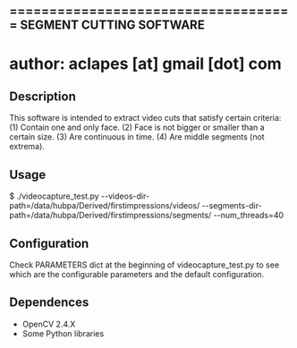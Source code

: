 ====================================
SEGMENT CUTTING SOFTWARE
---
author: aclapes [at] gmail [dot] com
====================================

Description
-----------
This software is intended to extract video cuts that satisfy certain criteria:
(1) Contain one and only face.
(2) Face is not bigger or smaller than a certain size.
(3) Are continuous in time.
(4) Are middle segments (not extrema).


Usage
-----
$ ./videocapture_test.py
    --videos-dir-path=/data/hubpa/Derived/firstimpressions/videos/
    --segments-dir-path=/data/hubpa/Derived/firstimpressions/segments/
    --num_threads=40


Configuration
-------------
Check PARAMETERS dict at the beginning of videocapture_test.py to see
which are the configurable parameters and the default configuration.


Dependences
-----------
- OpenCV 2.4.X
- Some Python libraries
